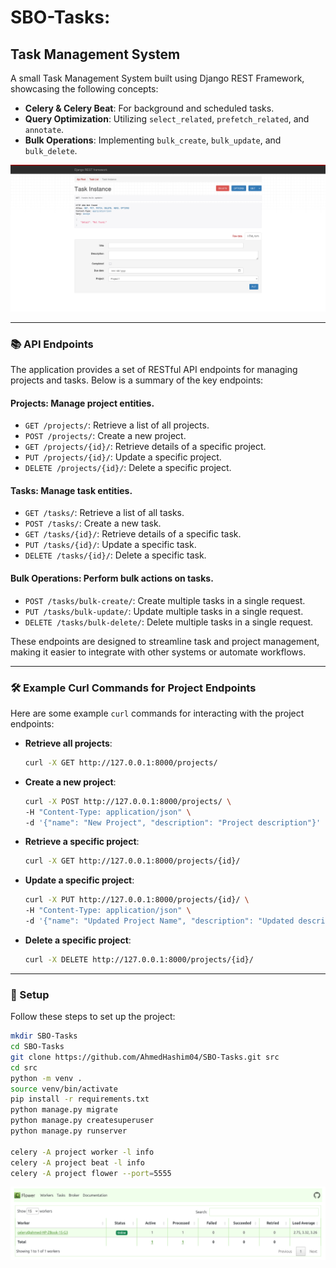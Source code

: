 # SBO-Tasks: 
## Task Management System

A small Task Management System built using Django REST Framework, showcasing the following concepts:

- **Celery & Celery Beat**: For background and scheduled tasks.
- **Query Optimization**: Utilizing `select_related`, `prefetch_related`, and `annotate`.
- **Bulk Operations**: Implementing `bulk_create`, `bulk_update`, and `bulk_delete`.

![Task Management System](image-1.png)

---

### 📚 API Endpoints

The application provides a set of RESTful API endpoints for managing projects and tasks. Below is a summary of the key endpoints:

#### **Projects**: Manage project entities.
- `GET /projects/`: Retrieve a list of all projects.
- `POST /projects/`: Create a new project.
- `GET /projects/{id}/`: Retrieve details of a specific project.
- `PUT /projects/{id}/`: Update a specific project.
- `DELETE /projects/{id}/`: Delete a specific project.

#### **Tasks**: Manage task entities.
- `GET /tasks/`: Retrieve a list of all tasks.
- `POST /tasks/`: Create a new task.
- `GET /tasks/{id}/`: Retrieve details of a specific task.
- `PUT /tasks/{id}/`: Update a specific task.
- `DELETE /tasks/{id}/`: Delete a specific task.

#### **Bulk Operations**: Perform bulk actions on tasks.
- `POST /tasks/bulk-create/`: Create multiple tasks in a single request.
- `PUT /tasks/bulk-update/`: Update multiple tasks in a single request.
- `DELETE /tasks/bulk-delete/`: Delete multiple tasks in a single request.

These endpoints are designed to streamline task and project management, making it easier to integrate with other systems or automate workflows.

---

### 🛠️ Example Curl Commands for Project Endpoints

Here are some example `curl` commands for interacting with the project endpoints:

- **Retrieve all projects**:
    ```bash
    curl -X GET http://127.0.0.1:8000/projects/
    ```

- **Create a new project**:
    ```bash
    curl -X POST http://127.0.0.1:8000/projects/ \
    -H "Content-Type: application/json" \
    -d '{"name": "New Project", "description": "Project description"}'
    ```

- **Retrieve a specific project**:
    ```bash
    curl -X GET http://127.0.0.1:8000/projects/{id}/
    ```

- **Update a specific project**:
    ```bash
    curl -X PUT http://127.0.0.1:8000/projects/{id}/ \
    -H "Content-Type: application/json" \
    -d '{"name": "Updated Project Name", "description": "Updated description"}'
    ```

- **Delete a specific project**:
    ```bash
    curl -X DELETE http://127.0.0.1:8000/projects/{id}/
    ```

---

### 🚀 Setup

Follow these steps to set up the project:

```bash
mkdir SBO-Tasks
cd SBO-Tasks
git clone https://github.com/AhmedHashim04/SBO-Tasks.git src
cd src
python -m venv .
source venv/bin/activate
pip install -r requirements.txt
python manage.py migrate
python manage.py createsuperuser
python manage.py runserver

celery -A project worker -l info
celery -A project beat -l info
celery -A project flower --port=5555
```

![Celery Dashboard](image.png)

